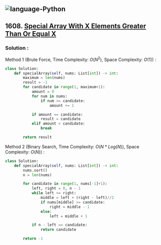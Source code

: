 ![language-Python](https://img.shields.io/badge/Python-ffd43b?style=for-the-badge&logo=PYTHON)
---

## 1608. [Special Array With X Elements Greater Than Or Equal X](https://leetcode.com/problems/special-array-with-x-elements-greater-than-or-equal-x)

### Solution :

Method 1 (Brute Force, Time Complexity: $O(N^2)$, Space Complexity: $O(1)$) :
```python
class Solution:
    def specialArray(self, nums: List[int]) -> int:
        maximum = len(nums)
        result = -1
        for candidate in range(1, maximum+1):
            amount = 0
            for num in nums:
                if num >= candidate:
                    amount += 1

            if amount == candidate:
                result = candidate
            elif amount < candidate:
                break

        return result
```

Method 2 (Binary Search, Time Complexity: $O(N*Log(N))$, Space Complexity: $O(N)$) :
```python
class Solution:
    def specialArray(self, nums: List[int]) -> int:
        nums.sort()
        n = len(nums)

        for candidate in range(1, nums[-1]+1):
            left, right = 0, n - 1
            while left <= right:
                middle = left + (right - left)//2
                if nums[middle] >= candidate:
                    right = middle - 1
                else:
                    left = middle + 1

            if n - left == candidate:
                return candidate

        return -1
```
